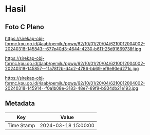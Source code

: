 # Hasil

## Foto C Plano

https://sirekap-obj-formc.kpu.go.id/4aab/pemilu/ppwp/62/10/01/20/04/6210012004002-20240318-145843--677e40d3-4644-4230-b611-25d91669738f.jpg

https://sirekap-obj-formc.kpu.go.id/4aab/pemilu/ppwp/62/10/01/20/04/6210012004002-20240318-145857--11a78f2b-d4c2-4786-bb69-ef9e90ed271c.jpg

https://sirekap-obj-formc.kpu.go.id/4aab/pemilu/ppwp/62/10/01/20/04/6210012004002-20240318-145914--f0a1b08e-3183-48e7-89f9-b934db21e193.jpg


## Metadata

| Key        | Value               |
| ---------- | ------------------- |
| Time Stamp | 2024-03-18 15:00:00 |



